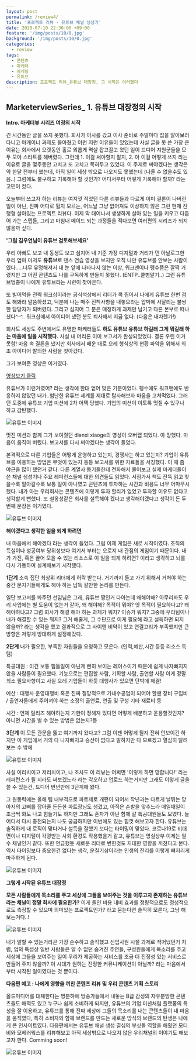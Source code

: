 ```yaml
---
layout: post
permalink: /review4/
title: '프로젝트 리뷰 - 유튜브 채널 생성기'
date: 2020-07-10 22:30:00 +09:00
feature: '/img/posts/10/0.jpg'
background: '/img/posts/10/0.jpg'
categories:
  - review
tags:
  - 콘텐츠
  - 마케터
  - 마케팅
  - 유튜브
description: 프로젝트 리뷰_유튜브 대장정, 그 시작은 이러했다 
---
```


## MarketerviewSeries_ 1. 유튜브 대장정의 시작



**Intro. 마케터뷰 시리즈 여정의 시작**



긴 시간동안 글을 쓰지 못했다. 회사가 이사를 갔고 이사 준비로 주말마다 집을 알아보러 다니고 마개이너 과제도 몰아쳤고 이런 저런 이유들이 있었는데 사실 글을 못 쓴 가장 큰 이유는 회사에서 오랫동안 홀로 외롭게 멱살 잡고끌고 왔던 일이 드디어 지원군들을 모두 모아 스타트를 해버렸다.  그런데 1. 이걸 써야할지 말지, 2. 아 이걸 어떻게 쓰지 라는 이유로 글을 몇주동안 고치고 또 고치고 묵혀두고 있었다. 이 주제로 써야겠다는 생각은 약 한달 전부터 했는데, 아직 일이 세상 밖으로 나오지도 못했는데 (나올 수 없을수도 있음..) 그럼에도 불구하고 기록해야 할 것인가? 어디서부터 어떻게 기록해야 할까? 라는 고민이 컸다. 

오늘부터 쓰고자 하는 리뷰는 여지껏 적었던 다른 리뷰들과 다르게 이미 결론이 나버린 일이 아닌, 진짜 어디로 튈지 모르는, 어느날 그냥 없어져도 이상하지 않은 그런 현재 진행형 살아있는 프로젝트 리뷰다.  이제 막 태어나서 생생하게 살아 있는 일을 키우고 다듬어 가는 스텝들, 그리고 마침내 메이드 되는 과정들을 적다보면 여러편의 시리즈가 되지 않을까 싶다. 



**'그럼 김우연님이 유튜브 검토해보세요'**



우리 아빠도 보고 내 동생도 보고 심지어 내 기준 가장 디지털과 거리가 먼 아날로그한 우리 엄마 마저도 **유튜브**로 댄스 연습 영상을 보지만 오직 나만 유튜브를 안보는 사람이였다.....너무 유명해져서 내 눈 앞에 나타나지 않는 이상, 워크맨이나 펭수쯤은 깔짝 거렸지만 그 어떤 콘텐츠도 나를 구독하게 만들지 못했다. (ENTP..쿨병말기..) 그런 유튜브멍충이 나에게 유튜브라는 시련이 찾아온다. 

또 빌어먹을 전략 워크샵이라는 공식석상에서 리더가 콕 찝어서 나에게 유튜브 한번 검토 해봐라 말씀하셨고, 덕분에 나는 매주 진척사항을 내놓으라는 압박에 시달리는 불쌍한 담당자가 되버렸다. 그리고 심지어 그 분은 매정하게 과제만 남기고 다른 본부로 떠나셨다^-^.. 워크샵에서 아이디어 냈던 분도 퇴사해서 지금 없다. (다음은 내차롄가!)   

회사도 세상도 주변에서도 유명한 마케터들도 **하도 유튜브 유튜브 하길래 그게 뭐길래 하는 마음에 일을 시작했다.** 사실 내 머리론 이미 보고서가 완성되있었다. 결론 우린 이거 못함! 마음 속 결론을 냈지만 회사에서 배운 대로 으레 형식상의 현황 파악을 위해서 최초 아이디어 발의한 사람을 찾아갔다. 

그가 보여준 영상은 이거였다. 

[영상보기 클릭](https://youtu.be/G8yOYePUFCs) 

유튜브가 이런거였어? 라는 생각에 한대 얻어 맞은 기분이었다. 펭수에도 워크맨에도 반응하지 않았던 내가..험난한 유튜브 세계를 제대로 탐사해보자 마음을 고쳐먹었다. 그러던 도중에 유튜브 기업 미션에 2차 어택 당했다. 기업의 미션이 이토록 멋질 수 있구나 하고 감탄했다. 

![유튜브 이미지](/img/posts/10/1.jpeg)

멋진 미션과 함께 그가 보여줬던 dianxi xiaoge의 영상이 오버랩 되었다. 아 망했다. 마음이 움직여 버렸다. 보고서를 다시 써야겠다는 생각이 들었다. 

본격적으로 다른 기업들은 어떻게 운영하고 있는지, 경쟁사는 하고 있는지? 기업이 유튜브를 이용하는 방법은 무엇이 있는지 등등 보고서를 위한 자료들을 서칭했다. 이 때 좀 야근을 많이 했던거 같다. 다른 계열사 동기들한테 전화해서 물어보고 실제 마케터들이 쓴 채널 생성기나 주요 레퍼런스들에 대한 의견들도 읽었다. 서점가서 책도 잔뜩 읽고 찾을수록 알아갈수록 보통 일이 아니였고 콘텐츠에 투자하는 시간과 비용도 너무 어마무시했다. 내가 아는 우리회사는 콘텐츠에 이렇게 투자 할리가 없었고 투자할 이유도 없다고 생각할게 뻔했다. 또 철옹성같은 회사를 설득해야 겠다고 생각해야겠다고 생각이 든 두번째 문장은 이거였다.

![유튜브 이미지](/img/posts/10/2.jpeg)




**해야겠다고 생각한 일을 되게 하려면**



내 마음에서 해야겠다 라는 생각이 들었다. 그럼 이제 게임은 새로 시작이였다. 조직의 득실이나 성공여부 당위성보다 여기서 부터는 오로지 내 관점의 게임이기 때문이다. 내가 가진, 혹은 끌어 모을 수 있는 리소스로 이 일을 되게 하려면? 이라고 생각하고 뇌를 다시 가동하여 설계해보기 시작했다.

**1단계** 소속 집단 최상위 리더에게 허락 받는다. 거기까지 들고 가기 위해서 거쳐야 하는 중간 문지기들에게도 해야 하는 납득 갈만한 논리를 만든다. 

일단 보고서를 봐주던 선임님은 그래, 유튜브 짱인거 다아는데 왜해야해? 아무리봐도 우리 사업에는 별 도움이 없는거 같아, 왜 해야해? 목적이 뭐야? 앗 목적이 필요하다고? 왜 해야하냐고? 그럼 회사가 해결 해야 하는 과제가 뭐지? 이슈가 뭐지? 그중에 우리팀이나 내가 해결할 수 있는 뭐지? 그거 해줄게, 그 수단으로 이게 필요해 라고 설득하면 되지 않을까? 라는 생각을 했고 결과적으로 그 사이엔 비약이 있고 연결고리가 부족했지만 큰방향은 저렇게 방대하게 설정해갔다. 

**2단계**  내가 필요한, 부족한 자원들을 요청하고 모은다. (인력,예산,시간 등등 리소스 득템)

특공대원 : 이건 보통 힘들일이 아닌게 뻔히 보이는 레이스이기 때문에 쉽게 나자빠지지 않을 사람들이 필요했다. 기능으로는 편집할 사람, 기획할 사람, 출연할 사람 이게 정말 최소 필요사항이고 사실 으레 기업들이 하듯 대행사가 있으면 단박에 해결!             

예산 : 대행사 운영대행비 혹은 진짜 절망적으로 가내수공업이 되어야 할땐 장비 구입비 / 출연자들에게 주어져야 하는 소정의 출연료, 연출 및 구성 기타 재료비 등  

시간 : 언제 릴리즈 해야하는지 기한이 정해져 있다면 어떻게 배분하고 운용할것인지? 아니면 시간을 벌 수 있는 방법은 없는지?등 

**3단계** 이 모든 관문을 뚫고 여기까지 왔다고? 그럼 이젠 어떻게 될지 전혀 안보이긴 하지만 이 게임에서 거의 다 나자빠지고 승산이 없다고 말하지만 다 모르겠고 열심히 달려보는 수 밖에



![유튜브 이미지](/img/posts/10/4.jpeg)



사실 이리치이고 저리치이고, 나 조차도 이 리뷰는 어쩌면 '이렇게 하면 망합니다!' 라는 레퍼런스가 될 지라도 써보겠노라 라는 각오하고 업로드 하는거지만 그래도 이렇게 글을 쓸 수 있는건, 드디어 반년만에 3단계에 왔다. 

그 원동력에는 올해 팀 내부적으로 파트제로 개편이 되어서 작년과는 다르게 날뛰는 망아지의 고삐를 잡아줄 든든한 파트장님도 생겼고, 아직은 손발을 맞추느라 매일매일이 조금씩 화도 나고 힘들기도 하지만 그래도 혼자가 아닌 함께 갈 특공대원들도 모였다. 늘 어디서 다시 충전되는지 나도 궁금하지만 이번에도 있는 힘껏 해보고자 한다. 유튜브는 솔직하게 내 로직이 맞다거나 설득을 잘했기 보다는 타이밍이 맞았다. 코로나19로 비대면이나 디지털이 각광받는 사회 환경도 작용했을거 같고, 유튜브는 명실상부 이제는 필수 채널인거 같다. 또한 언급했듯 새로운 리더로 변한것도 지대한 영향을 끼쳤다고 본다. 역시 타이밍보다 중요한건 없다는 생각, 운칠기삼이라는 인생의 진리를 이렇게 뼈저리게 마주하게 된다.



![유튜브 이미지](/img/posts/10/6.jpeg)



**그렇게 시작된 유튜브 대장정**

**모든 사람들에게 목소리를 주고 세상에 그들을 보여주는 것을 이루고자 존재하는 유튜브라는 채널이 정말 회사에 필요한가?** 이게 들인 비용 대비 효과를 정량적으로도 정성적으로도 측정할 수 있으며 의미있는 프로젝트인가? 라고 묻는다면 솔직히 모른다, 그냥 해보는거다..!

![유튜브 이미지](/img/posts/10/3.png)

내가 말할 수 있는거라곤 가장 순수하고 솔직했고 신입사원 시절 과제로 적어냈던거 처럼, 업의 특성상 일반 사람들은 알 수 없던 숨겨진 주연들, 구성원들에게 목소리를 주고 세상에 그들을 보여주는 일이 우리가 제공하는 서비스를 조금 더 진정성 있는 서비스로 만들어 주지 않을까? 이 시대가 원하는 진정한 커뮤니케이션이 아닐까? 라는 마음에서 부터 시작된 일이였다는 것 뿐이다.  



**다음편 예고 : 나에게 영향을 끼친 콘텐츠 리뷰 및 우리 콘텐츠 기획 스토리**

올드미디어를 대체한다는 명분하에 방송가들에서 내놓는 B급 감성의 자유분방한 콘텐츠들도 매력도 있고 누구나 쉽게 소비하게 되지만, 유튜브의 기업 미션처럼 플랫폼의 특성을 잘 이용하고, 유튜브를 통해 진짜 세상에 그들의 목소리를 내는 콘텐츠들이 내 마음을 움직였다, 특히  소비자와 함께 브랜드를 만드는 새로운 방식의 브랜드의 탄생은 나에게 큰 인사이트였다. 다음편에서는 유튜브 채널 생성 결심의 부싯돌 역할을 해줬던 모티비와 모베러웍스를 리뷰해보고 아직 세상밖으로 나오지 않은 우리채널의 이야기도 해보고자 한다.  Comming soon! 



![유튜브 이미지](/img/posts/10/5.png)




